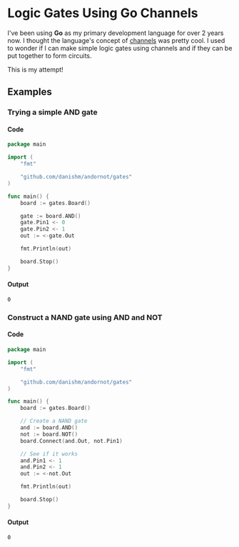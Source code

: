 Logic Gates Using Go Channels
=============================

I've been using **Go** as my primary development language for over 2 years now. I thought the language's concept of [channels](https://golang.org/doc/effective_go.html#concurrency) was pretty cool. I used to wonder if I can make simple logic gates using channels and if they can be put together to form circuits.

This is my attempt!

Examples
-------

### Trying a simple AND gate

#### Code

```go
package main

import (
	"fmt"

	"github.com/danishm/andornot/gates"
)

func main() {
    board := gates.Board()

    gate := board.AND()
    gate.Pin1 <- 0
    gate.Pin2 <- 1
    out := <-gate.Out

    fmt.Println(out)

    board.Stop()
}
```

#### Output

```
0
```

### Construct a NAND gate using AND and NOT

#### Code
```go
package main

import (
	"fmt"

	"github.com/danishm/andornot/gates"
)

func main() {
	board := gates.Board()

	// Create a NAND gate
	and := board.AND()
	not := board.NOT()
	board.Connect(and.Out, not.Pin1)

	// See if it works
	and.Pin1 <- 1
	and.Pin2 <- 1
	out := <-not.Out

	fmt.Println(out)

	board.Stop()
}
```

#### Output

```
0
```